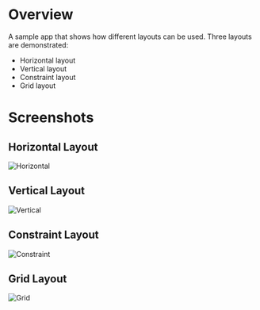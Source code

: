 # Overview

A sample app that shows how different layouts can be used.  Three layouts are demonstrated:
* Horizontal layout
* Vertical layout
* Constraint layout
* Grid layout

# Screenshots

## Horizontal Layout

![Horizontal](../../images/hello_layouts/horizontal.png)

## Vertical Layout

![Vertical](../../images/hello_layouts/vertical.png)

## Constraint Layout

![Constraint](../../images/hello_layouts/constraint.png)

## Grid Layout

![Grid](../../images/hello_layouts/grid.png)


